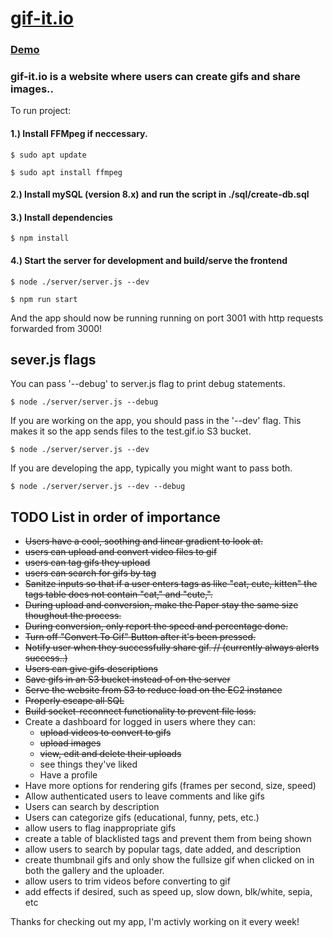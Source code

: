 # [gif-it.io](https://gif-it.io "Free + Easy Gif Conversion")

### [Demo](https://gif-it.io/gif-it.io_demo_sm.mp4 "watch demo")

### gif-it.io is a website where users can create gifs and share images..

To run project:

#### 1.) Install FFMpeg if neccessary. 

```$ sudo apt update```

```$ sudo apt install ffmpeg```

#### 2.) Install mySQL (version 8.x) and run the script in ./sql/create-db.sql

#### 3.) Install dependencies

```$ npm install```

#### 4.) Start the server for development and build/serve the frontend

```$ node ./server/server.js --dev```

```$ npm run start```

And the app should now be running running on port 3001 with http requests forwarded from 3000!

## sever.js flags

You can pass '--debug' to server.js flag to print debug statements.

```$ node ./server/server.js --debug```

If you are working on the app, you should pass in the '--dev' flag. This makes it so the app sends files to the test.gif.io S3 bucket.

```$ node ./server/server.js --dev```

If you are developing the app, typically you might want to pass both.

```$ node ./server/server.js --dev --debug```


## TODO List in order of importance
- ~~Users have a cool, soothing and linear gradient to look at.~~
- ~~users can upload and convert video files to gif~~
- ~~users can tag gifs they upload~~
- ~~users can search for gifs by tag~~
- ~~Sanitze inputs so that if a user enters tags as like "cat, cute, kitten" the tags table does not contain "cat," and "cute,".~~
- ~~During upload and conversion, make the Paper stay the same size thoughout the process.~~
- ~~During conversion, only report the speed and percentage done.~~
- ~~Turn off "Convert To Gif" Button after it's been pressed.~~
- ~~Notify user when they successfully share gif. // (currently always alerts success..)~~
- ~~Users can give gifs descriptions~~
- ~~Save gifs in an S3 bucket instead of on the server~~
- ~~Serve the website from S3 to reduce load on the EC2 instance~~
- ~~Properly escape all SQL~~
- ~~Build socket-reconnect functionality to prevent file loss.~~
- Create a dashboard for logged in users where they can:
  - ~~upload videos to convert to gifs~~
  - ~~upload images~~
  - ~~view, edit and delete their uploads~~
  - see things they've liked
  - Have a profile
- Have more options for rendering gifs (frames per second, size, speed)  
- Allow authenticated users to leave comments and like gifs
- Users can search by description
- Users can categorize gifs (educational, funny, pets, etc.)
- allow users to flag inappropriate gifs
- create a table of blacklisted tags and prevent them from being shown
- allow users to search by popular tags, date added, and description
- create thumbnail gifs and only show the fullsize gif when clicked on in both the gallery and the uploader.
- allow users to trim videos before converting to gif
- add effects if desired, such as speed up, slow down, blk/white, sepia, etc

Thanks for checking out my app, I'm activly working on it every week!

